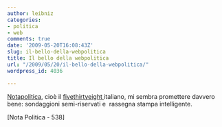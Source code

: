 ```yaml
---
author: leibniz
categories:
- politica
- web
comments: true
date: '2009-05-20T16:08:43Z'
slug: il-bello-della-webpolitica
title: Il bello della webpolitica
url: "/2009/05/20/il-bello-della-webpolitica/"
wordpress_id: 4036

---
```

[Notapolitica](https://www.notapolitica.it/home.aspx), cioè il [fivethirtyeight ](https://www.fivethirtyeight.com)italiano, mi sembra promettere davvero bene: sondaggioni semi-riservati e  rassegna stampa intelligente.

[Nota Politica - 538]

